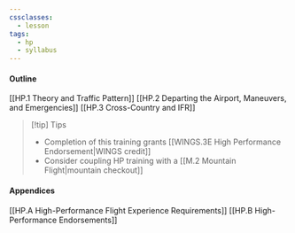```yaml
---
cssclasses:
  - lesson
tags:
  - hp
  - syllabus
---
```


#### Outline
[[HP.1 Theory and Traffic Pattern]]
[[HP.2 Departing the Airport, Maneuvers, and Emergencies]]
[[HP.3 Cross-Country and IFR]]

> [!tip] Tips
> - Completion of this training grants [[WINGS.3E High Performance Endorsement|WINGS credit]]
> - Consider coupling HP training with a [[M.2 Mountain Flight|mountain checkout]]

#### Appendices
[[HP.A High-Performance Flight Experience Requirements]]
[[HP.B High-Performance Endorsements]]
